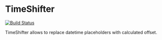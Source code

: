 # TimeShifter

[![Build Status](https://travis-ci.com/medy75/TimeShifter.svg?branch=master)](https://travis-ci.com/medy75/TimeShifter)

TimeShifter allows to replace datetime placeholders with calculated offset.
